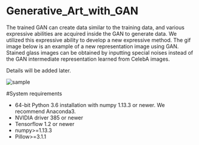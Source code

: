 # Generative_Art_with_GAN
The trained GAN can create data similar to the training data, and various expressive abilities are acquired inside the GAN to generate data. We utilized this expressive ability to develop a new expressive method.
The gif image below is an example of a new representation image using GAN. Stained glass images can be obtained by inputting special noises instead of the GAN intermediate representation learned from CelebA images.

Details will be added later.

![sample](https://raw.githubusercontent.com/wiki/friku/Generative_Art_with_GAN/example.gif)



#System requirements

- 64-bit Python 3.6 installation with numpy 1.13.3 or newer. We recommend  Anaconda3.
- NVIDIA driver 385 or newer
- Tensorflow 1.2 or newer
- numpy>=1.13.3
- Pillow>=3.1.1
